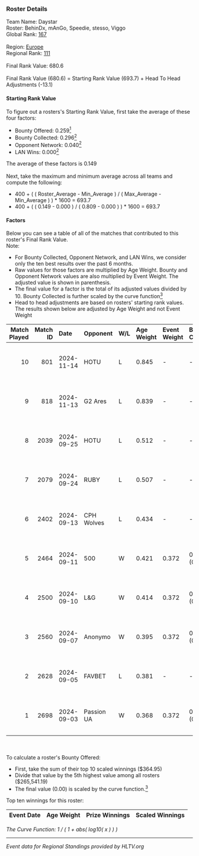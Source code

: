 ### Roster Details<br />
Team Name: Daystar<br />
Roster: BehinDx, mAnGo, Speedie, stesso, Viggo<br />
Global Rank: [167](../../standings_global_2025_01_06.md)<br />
<br />
Region: [Europe]( ../../standings_europe_2025_01_06.md)<br />
Regional Rank: [111]( ../../standings_europe_2025_01_06.md)<br />
<br />
Final Rank Value:  680.6<br />
<br />
Final Rank Value (680.6) = Starting Rank Value (693.7) + Head To Head Adjustments (-13.1)<br />

#### Starting Rank Value<br />
To figure out a rosters's Starting Rank Value, first take the average of these four factors:<br />
- Bounty Offered: 0.259[<sup>1</sup>](#table2)
- Bounty Collected: 0.296[<sup>2</sup>](#table1)
- Opponent Network: 0.040[<sup>2</sup>](#table1)
- LAN Wins: 0.000[<sup>2</sup>](#table1)

The average of these factors is 0.149<br />
<br />
Next, take the maximum and minimum average across all teams and compute the following:<br />
- 400 + ( ( Roster_Average - Min_Average ) / ( Max_Average - Min_Average ) ) * 1600 = 693.7
- 400 + ( ( 0.149 - 0.000 ) / ( 0.809 - 0.000 ) ) * 1600 = 693.7


#### Factors<br />
Below you can see a table of all of the matches that contributed to this roster's Final Rank Value.<br />
Note:<br />

- For Bounty Collected, Opponent Network, and LAN Wins, we consider only the ten best results over the past 6 months.
- Raw values for those factors are multiplied by Age Weight. Bounty and Opponent Network values are also multiplied by Event Weight. The adjusted value is shown in parenthesis.
- The final value for a factor is the total of its adjusted values divided by 10. Bounty Collected is further scaled by the curve function[<sup>3</sup>](#curveFunction)
- Head to head adjustments are based on rosters' starting rank values. The results shown below are adjusted by Age Weight and not Event Weight
<span id="table1"></span><br />


| Match Played | Match ID | Date       | Opponent   | W/L | Age Weight | Event Weight | Bounty Collected | Opponent Network | LAN Wins  | H2H Adj. | Roster                                  |
| -: | -: | :- | :- | :- | :- | :- | :- | :- | :- | -: | :- |
|           10 |      801 | 2024-11-14 | HOTU       | L   | 0.845      | -            | -                | -                | -         |    -9.32 | BehinDx, mAnGo, Speedie, stesso, Viggo  |
|            9 |      818 | 2024-11-13 | G2 Ares    | L   | 0.839      | -            | -                | -                | -         |   -15.89 | BehinDx, mAnGo, Speedie, stesso, Viggo  |
|            8 |     2039 | 2024-09-25 | HOTU       | L   | 0.512      | -            | -                | -                | -         |    -6.97 | BehinDx, bekker, Speedie, stesso, Viggo |
|            7 |     2079 | 2024-09-24 | RUBY       | L   | 0.507      | -            | -                | -                | -         |   -10.37 | BehinDx, bekker, Speedie, stesso, Viggo |
|            6 |     2402 | 2024-09-13 | CPH Wolves | L   | 0.434      | -            | -                | -                | -         |    -6.32 | BehinDx, bekker, Speedie, stesso, Viggo |
|            5 |     2464 | 2024-09-11 | 500        | W   | 0.421      | 0.372        | 0.055 (0.009)    | 0.839 (0.132)    | 0 (0.000) |    10.32 | BehinDx, bekker, Speedie, stesso, Viggo |
|            4 |     2500 | 2024-09-10 | L&G        | W   | 0.414      | 0.372        | 0.054 (0.008)    | 0.563 (0.087)    | 0 (0.000) |     8.98 | BehinDx, bekker, Speedie, stesso, Viggo |
|            3 |     2560 | 2024-09-07 | Anonymo    | W   | 0.395      | 0.372        | 0.059 (0.009)    | 0.394 (0.058)    | 0 (0.000) |     8.40 | BehinDx, bekker, Speedie, stesso, Viggo |
|            2 |     2628 | 2024-09-05 | FAVBET     | L   | 0.381      | -            | -                | -                | -         |    -2.80 | BehinDx, bekker, Speedie, stesso, Viggo |
|            1 |     2698 | 2024-09-03 | Passion UA | W   | 0.368      | 0.372        | 0.115 (0.016)    | 0.885 (0.121)    | 0 (0.000) |    10.85 | BehinDx, bekker, Speedie, stesso, Viggo |

<br />
<span id="table2"></span><br />
To calculate a roster's Bounty Offered:<br />

- First, take the sum of their top 10 scaled winnings ($364.95)
- Divide that value by the 5th highest value among all rosters ($265,541.19)
- The final value (0.00) is scaled by the curve function.[<sup>3</sup>](#curveFunction)

Top ten winnings for this roster:<br />

| Event Date | Age Weight | Prize Winnings | Scaled Winnings |
| :- | -: | :- | :- |


<span id="curveFunction"></span>_The Curve Function: 1 / ( 1 + abs( log10( x ) ) )_<br />

---
_Event data for Regional Standings provided by HLTV.org_<br />
